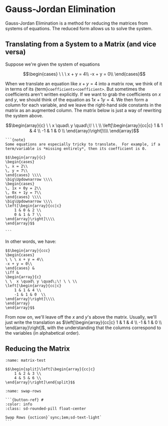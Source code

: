 # Gauss-Jordan Elimination

Gauss-Jordan Elimination is a method for reducing the matrices from systems of equations.  The reduced form allows us to solve the system.

## Translating from a System to a Matrix (and vice versa)
Suppose we're given the system of equations

$$\begin{cases}
\ \ \ x + y = 4\\
-x + y = 0\\
\end{cases}$$

When we translate an equation like $x + y = 4$ into a matrix row, we think of it in terms of its {term}`coefficients<coefficient>`.  But sometimes the coefficients aren't written explicitly.  If we want to grab the coefficients on $x$ and $y$, we should think of the equation as $1x + 1y = 4$.  We then form a column for each variable, and we leave the right-hand side constants in the matrix as an augmented column.  The matrix below is just a way of rewriting the system above.

$$\begin{array}{c}
\ \  x \quad\ y \quad\;\! \ \ \\
\left[\begin{array}{cc|c}
    1 & 1 & 4 \\
    -1 & 1 & 0  \\
\end{array}\right]\\\\
\end{array}$$

````{margin}
```{note}
Some equations are especially tricky to translate.  For example, if a term/variable is *missing entirely*, then its coefficient is 0.

$$\begin{array}{c}
\begin{cases}
\, x = 2\\
\, y = 7\\
\end{cases} \\\\
\big\Updownarrow \\\\
\begin{cases}
\, 1x + 0y = 2\\
\, 0x + 1y = 7\\
\end{cases} \\\\
\big\Updownarrow \\\\
\left[\begin{array}{cc|c}
    1 & 0 & 2 \\
    0 & 1 & 7 \\
\end{array}\right]\\\\
\end{array}$$

```
````

In other words, we have:

```{admonition} Translating Back and Forth
$$\begin{array}{ccc}
\begin{cases}
\ \ \ x + y = 4\\
-x + y = 0\\
\end{cases} &
\iff &
\begin{array}{c}
\ \  x \quad\ y \quad\;\! \ \ \\
\left[\begin{array}{cc|c}
    1 & 1 & 4 \\
    -1 & 1 & 0  \\
\end{array}\right]\\\\
\end{array}
\end{array}$$
```

From now on, we'll leave off the $x$ and $y$'s above the matrix.  Usually, we'll just write the translation as $\left[\begin{array}{cc|c}
    1 & 1 & 4 \\
    -1 & 1 & 0  \\
\end{array}\right]$, with the understanding that the columns correspond to the variables (in alphabetical order).

## Reducing the Matrix

```{div} live
:name: matrix-test

$$\begin{split}\left[\begin{array}{cc|c}
    1 & 2 & 3 \\
    4 & 5 & 6 \\
\end{array}\right]\end{split}$$
```

````{div}
:name: swap-rows

```{button-ref} #
:color: info
:class: sd-rounded-pill float-center

Swap Rows {octicon}`sync;1em;sd-text-light`
```
````

<script src="../../../scripts/vectorious.js">
</script>
<script src="../../../scripts/matrix-TeX.js">
</script>
<script src="../../../scripts/Matrix Unit/2-gauss-jordan-elimination.js">
</script>